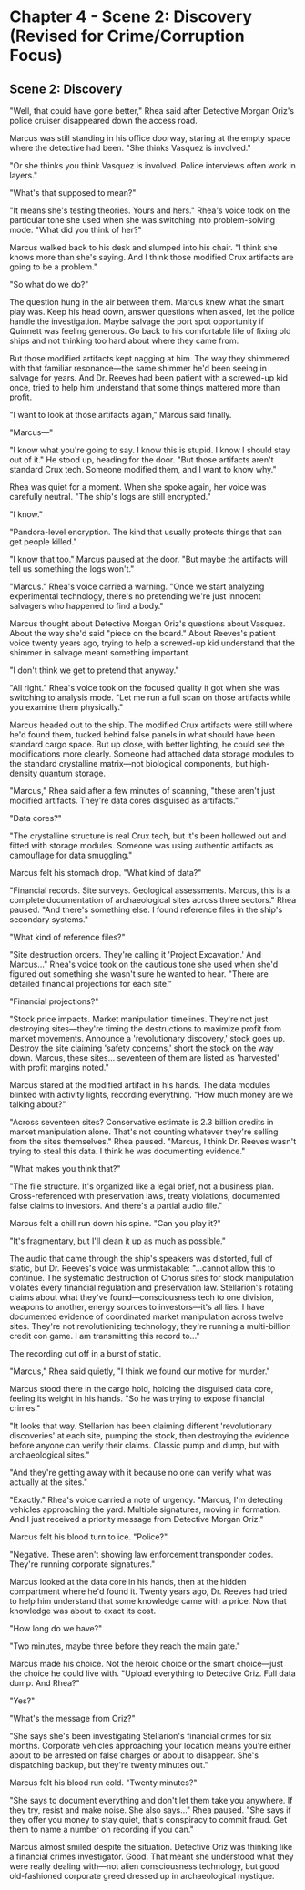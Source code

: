 # Chapter 4 - Scene 2: Discovery (Revised for Crime/Corruption Focus)

## Scene 2: Discovery

"Well, that could have gone better," Rhea said after Detective Morgan Oriz's police cruiser disappeared down the access road.

Marcus was still standing in his office doorway, staring at the empty space where the detective had been. "She thinks Vasquez is involved."

"Or she thinks you think Vasquez is involved. Police interviews often work in layers."

"What's that supposed to mean?"

"It means she's testing theories. Yours and hers." Rhea's voice took on the particular tone she used when she was switching into problem-solving mode. "What did you think of her?"

Marcus walked back to his desk and slumped into his chair. "I think she knows more than she's saying. And I think those modified Crux artifacts are going to be a problem."

"So what do we do?"

The question hung in the air between them. Marcus knew what the smart play was. Keep his head down, answer questions when asked, let the police handle the investigation. Maybe salvage the port spot opportunity if Quinnett was feeling generous. Go back to his comfortable life of fixing old ships and not thinking too hard about where they came from.

But those modified artifacts kept nagging at him. The way they shimmered with that familiar resonance—the same shimmer he'd been seeing in salvage for years. And Dr. Reeves had been patient with a screwed-up kid once, tried to help him understand that some things mattered more than profit.

"I want to look at those artifacts again," Marcus said finally.

"Marcus—"

"I know what you're going to say. I know this is stupid. I know I should stay out of it." He stood up, heading for the door. "But those artifacts aren't standard Crux tech. Someone modified them, and I want to know why."

Rhea was quiet for a moment. When she spoke again, her voice was carefully neutral. "The ship's logs are still encrypted."

"I know."

"Pandora-level encryption. The kind that usually protects things that can get people killed."

"I know that too." Marcus paused at the door. "But maybe the artifacts will tell us something the logs won't."

"Marcus." Rhea's voice carried a warning. "Once we start analyzing experimental technology, there's no pretending we're just innocent salvagers who happened to find a body."

Marcus thought about Detective Morgan Oriz's questions about Vasquez. About the way she'd said "piece on the board." About Reeves's patient voice twenty years ago, trying to help a screwed-up kid understand that the shimmer in salvage meant something important.

"I don't think we get to pretend that anyway."

"All right." Rhea's voice took on the focused quality it got when she was switching to analysis mode. "Let me run a full scan on those artifacts while you examine them physically."

Marcus headed out to the ship. The modified Crux artifacts were still where he'd found them, tucked behind false panels in what should have been standard cargo space. But up close, with better lighting, he could see the modifications more clearly. Someone had attached data storage modules to the standard crystalline matrix—not biological components, but high-density quantum storage.

"Marcus," Rhea said after a few minutes of scanning, "these aren't just modified artifacts. They're data cores disguised as artifacts."

"Data cores?"

"The crystalline structure is real Crux tech, but it's been hollowed out and fitted with storage modules. Someone was using authentic artifacts as camouflage for data smuggling."

Marcus felt his stomach drop. "What kind of data?"

"Financial records. Site surveys. Geological assessments. Marcus, this is a complete documentation of archaeological sites across three sectors." Rhea paused. "And there's something else. I found reference files in the ship's secondary systems."

"What kind of reference files?"

"Site destruction orders. They're calling it 'Project Excavation.' And Marcus..." Rhea's voice took on the cautious tone she used when she'd figured out something she wasn't sure he wanted to hear. "There are detailed financial projections for each site."

"Financial projections?"

"Stock price impacts. Market manipulation timelines. They're not just destroying sites—they're timing the destructions to maximize profit from market movements. Announce a 'revolutionary discovery,' stock goes up. Destroy the site claiming 'safety concerns,' short the stock on the way down. Marcus, these sites... seventeen of them are listed as 'harvested' with profit margins noted."

Marcus stared at the modified artifact in his hands. The data modules blinked with activity lights, recording everything. "How much money are we talking about?"

"Across seventeen sites? Conservative estimate is 2.3 billion credits in market manipulation alone. That's not counting whatever they're selling from the sites themselves." Rhea paused. "Marcus, I think Dr. Reeves wasn't trying to steal this data. I think he was documenting evidence."

"What makes you think that?"

"The file structure. It's organized like a legal brief, not a business plan. Cross-referenced with preservation laws, treaty violations, documented false claims to investors. And there's a partial audio file."

Marcus felt a chill run down his spine. "Can you play it?"

"It's fragmentary, but I'll clean it up as much as possible."

The audio that came through the ship's speakers was distorted, full of static, but Dr. Reeves's voice was unmistakable: "...cannot allow this to continue. The systematic destruction of Chorus sites for stock manipulation violates every financial regulation and preservation law. Stellarion's rotating claims about what they've found—consciousness tech to one division, weapons to another, energy sources to investors—it's all lies. I have documented evidence of coordinated market manipulation across twelve sites. They're not revolutionizing technology; they're running a multi-billion credit con game. I am transmitting this record to..."

The recording cut off in a burst of static.

"Marcus," Rhea said quietly, "I think we found our motive for murder."

Marcus stood there in the cargo hold, holding the disguised data core, feeling its weight in his hands. "So he was trying to expose financial crimes."

"It looks that way. Stellarion has been claiming different 'revolutionary discoveries' at each site, pumping the stock, then destroying the evidence before anyone can verify their claims. Classic pump and dump, but with archaeological sites."

"And they're getting away with it because no one can verify what was actually at the sites."

"Exactly." Rhea's voice carried a note of urgency. "Marcus, I'm detecting vehicles approaching the yard. Multiple signatures, moving in formation. And I just received a priority message from Detective Morgan Oriz."

Marcus felt his blood turn to ice. "Police?"

"Negative. These aren't showing law enforcement transponder codes. They're running corporate signatures."

Marcus looked at the data core in his hands, then at the hidden compartment where he'd found it. Twenty years ago, Dr. Reeves had tried to help him understand that some knowledge came with a price. Now that knowledge was about to exact its cost.

"How long do we have?"

"Two minutes, maybe three before they reach the main gate."

Marcus made his choice. Not the heroic choice or the smart choice—just the choice he could live with. "Upload everything to Detective Oriz. Full data dump. And Rhea?"

"Yes?"

"What's the message from Oriz?"

"She says she's been investigating Stellarion's financial crimes for six months. Corporate vehicles approaching your location means you're either about to be arrested on false charges or about to disappear. She's dispatching backup, but they're twenty minutes out."

Marcus felt his blood run cold. "Twenty minutes?"

"She says to document everything and don't let them take you anywhere. If they try, resist and make noise. She also says..." Rhea paused. "She says if they offer you money to stay quiet, that's conspiracy to commit fraud. Get them to name a number on recording if you can."

Marcus almost smiled despite the situation. Detective Oriz was thinking like a financial crimes investigator. Good. That meant she understood what they were really dealing with—not alien consciousness technology, but good old-fashioned corporate greed dressed up in archaeological mystique.